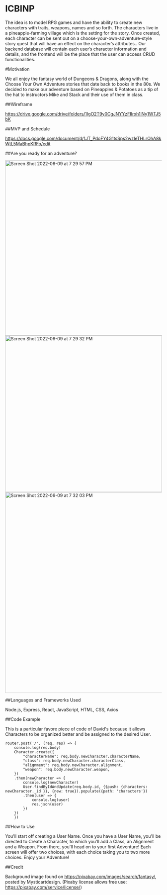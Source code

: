 # ICBINP

The idea is to model RPG games and have the ability to create new characters with traits, weapons, names and so forth. The characters live in a pineapple-farming village which is the setting for the story. Once created, each character can be sent out on a choose-your-own-adventure-style story quest that will have an effect on the character’s attributes..
Our backend database will contain each user’s character information and details, and the frontend will be the place that the user can access CRUD functionalities.

#Motivation

We all enjoy the fantasy world of Dungeons & Dragons, along with the Choose Your Own Adventure stories that date back to books in the 80s. We decided to make our adventure based on Pineapples & Potatoes as a tip of the hat to instructors Mike and Stack and their use of them in class.

##Wireframe

https://drive.google.com/drive/folders/1IgO2T9y0CgJNYYzFIIrxh1lNy1WTJ5bK

##MVP and Schedule

https://docs.google.com/document/d/1JT_PdoFY4G1tsSps2wzIeTHLrOhA8kWtL5MaBhpKRFo/edit

##Are you ready for an adventure?

<img width="563" alt="Screen Shot 2022-06-09 at 7 29 57 PM" src="https://user-images.githubusercontent.com/102939918/172979669-7faeec37-aa0e-4349-a4b2-a622cc701015.png">

<img width="504" alt="Screen Shot 2022-06-09 at 7 29 32 PM" src="https://user-images.githubusercontent.com/102939918/172979809-785f3f2e-c8b2-4908-b16c-7b2bbd1eb623.png">

<img width="646" alt="Screen Shot 2022-06-09 at 7 32 03 PM" src="https://user-images.githubusercontent.com/102939918/172979554-8d96d312-be92-4168-b6f9-ed5ed3927223.png">

##Languages and Frameworks Used

Node.js, Express, React, JavaScript, HTML, CSS, Axios

##Code Example

This is a particular favore piece of code of David's because it allows Characters to be organized better and be assigned to the desired User.

```
router.post('/', (req, res) => {
    console.log(req.body)
    Character.create({
        "characterName": req.body.newCharacter.characterName,
        "class": req.body.newCharacter.characterClass,
        "alignment": req.body.newCharacter.alignment,
        "weapon": req.body.newCharacter.weapon,
    })
    .then(newCharacter => {
        console.log(newCharacter)
        User.findByIdAndUpdate(req.body.id, {$push: {characters: newCharacter._id }}, {new: true}).populate({path: 'characters'})
        .then(user => {
            console.log(user)
            res.json(user)
        })
    })
    })
```

##How to Use

You'll start off creating a User Name. Once you have a User Name, you'll be directed to Create a Character, to which you'll add a Class, an Alignment and a Weapon. From there, you'll head on to your first Adventure! Each screen will offer two choices, with each choice taking you to two more choices. Enjoy your Adventure!

##Credit

Background image found on https://pixabay.com/images/search/fantasy/, posted by Mysticartdesign. (Pixaby license allows free use: https://pixabay.com/service/license/)
